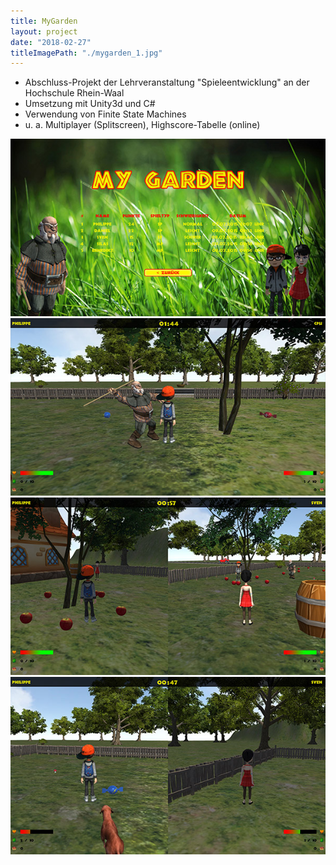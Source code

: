```yaml
---
title: MyGarden
layout: project
date: "2018-02-27"
titleImagePath: "./mygarden_1.jpg"
---
```

* Abschluss-Projekt der Lehrveranstaltung "Spieleentwicklung" an der Hochschule Rhein-Waal
* Umsetzung mit Unity3d und C#
* Verwendung von Finite State Machines
* u. a. Multiplayer (Splitscreen), Highscore-Tabelle (online)

<media-slider>
    <img src="./mygarden_4.jpg"/>
    <img src="./mygarden_3.jpg"/>
    <img src="./mygarden_1.jpg"/>
    <img src="./mygarden_2.jpg"/>
</media-slider>